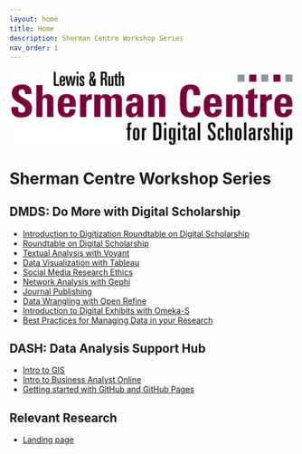 ```yaml
---
layout: home
title: Home
description: Sherman Centre Workshop Series
nav_order: 1
---
```

<img src="assets/img/scds-logo-1280p.png" alt="Logo" width="695">

# Sherman Centre Workshop Series

## DMDS: Do More with Digital Scholarship
- [Introduction to Digitization Roundtable on Digital Scholarship](https://echo360.ca/media/64eab494-dc95-4b06-8189-4162f5794cb7/public )
- [Roundtable on Digital Scholarship](https://echo360.ca/media/4bf1930d-3bfa-4a75-bc70-88e70b696c9e/public)
- [Textual Analysis with Voyant](https://scds.github.io/intro-voyant/)
- [Data Visualization with Tableau](https://scds.github.io/intro-tableau/)
- [Social Media Research Ethics](https://scds.github.io/sm-research-ethics/)
- [Network Analysis with Gephi](https://scds.github.io/intro-gephi/)
- [Journal Publishing](https://echo360.ca/media/0c76b46e-74ba-430a-bba6-f35c559d33e1/public)
- [Data Wrangling with Open Refine](https://scds.github.io/data-wrangling/)
- [Introduction to Digital Exhibits with Omeka-S](https://scds.github.io/Omeka-S/)
- [Best Practices for Managing Data in your Research](https://scds.github.io/intro-rdm/)

## DASH: Data Analysis Support Hub
- [Intro to GIS](https://scds.github.io/intro-gis/)
- [Intro to Business Analyst Online](https://scds.github.io/intro-to-bao/)
- [Getting started with GitHub and GitHub Pages](https://github.com/scds/github-pages)

## Relevant Research
- [Landing page](https://scds.github.io/relevant-research-landing/)

<!-- Edit the content below for the workshop in question. Once you're ready to publish, remove the comment characters e.g. "<!--" at the start and end -->

<!--
<img src="assets/img/dmds-tableau.png" alt="Workshop Title Slide" width="720">

# Welcome to Data Visualization with Tableau. 

You might not think of numbers and locations as Humanities data, but it all depends on how you use them! Working with numeric and spatial data, you will learn how to create visualizations in [Tableau](https://www.tableau.com/).

Proceed to the [Preparation](preparation) page to get started.
-->

